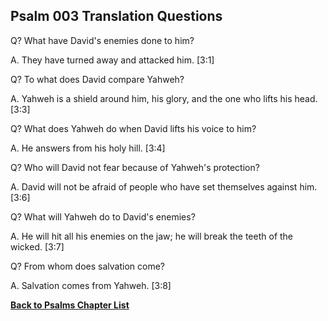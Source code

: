 ## Psalm 003 Translation Questions ##

Q? What have David's enemies done to him?

A. They have turned away and attacked him. [3:1]

Q? To what does David compare Yahweh?

A. Yahweh is a shield around him, his glory, and the one who lifts his head. [3:3]

Q? What does Yahweh do when David lifts his voice to him?

A. He answers from his holy hill. [3:4]

Q? Who will David not fear because of Yahweh's protection?

A. David will not be afraid of people who have set themselves against him. [3:6]

Q? What will Yahweh do to David's enemies?

A. He will hit all his enemies on the jaw; he will break the teeth of the wicked. [3:7]

Q? From whom does salvation come?

A. Salvation comes from Yahweh. [3:8]

__[Back to Psalms Chapter List](./)__

